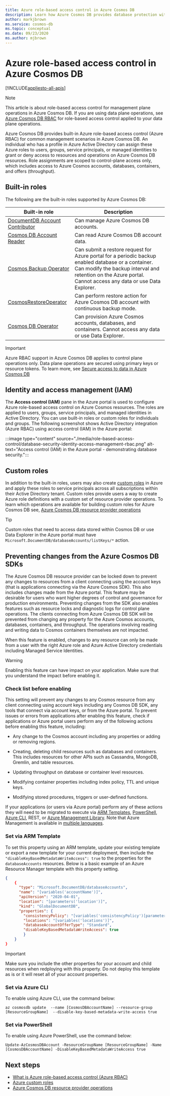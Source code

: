 ```yaml
---
title: Azure role-based access control in Azure Cosmos DB 
description: Learn how Azure Cosmos DB provides database protection with Active directory integration (Azure RBAC).
author: markjbrown
ms.service: cosmos-db
ms.topic: conceptual
ms.date: 09/23/2020
ms.author: mjbrown
---
```


# Azure role-based access control in Azure Cosmos DB
[!INCLUDE[appliesto-all-apis](includes/appliesto-all-apis.md)]

> [!NOTE]
> This article is about role-based access control for management plane operations in Azure Cosmos DB. If you are using data plane operations, see [Azure Cosmos DB RBAC](how-to-setup-rbac.md) for role-based access control applied to your data plane operations.

Azure Cosmos DB provides built-in Azure role-based access control (Azure RBAC) for common management scenarios in Azure Cosmos DB. An individual who has a profile in Azure Active Directory can assign these Azure roles to users, groups, service principals, or managed identities to grant or deny access to resources and operations on Azure Cosmos DB resources. Role assignments are scoped to control-plane access only, which includes access to Azure Cosmos accounts, databases, containers, and offers (throughput).

## Built-in roles

The following are the built-in roles supported by Azure Cosmos DB:

|**Built-in role**  |**Description**  |
|---------|---------|
|[DocumentDB Account Contributor](../role-based-access-control/built-in-roles.md#documentdb-account-contributor)|Can manage Azure Cosmos DB accounts.|
|[Cosmos DB Account Reader](../role-based-access-control/built-in-roles.md#cosmos-db-account-reader-role)|Can read Azure Cosmos DB account data.|
|[Cosmos Backup Operator](../role-based-access-control/built-in-roles.md#cosmosbackupoperator)| Can submit a restore request for Azure portal for a periodic backup enabled database or a container. Can modify the backup interval and retention on the Azure portal. Cannot access any data or use Data Explorer.  |
| [CosmosRestoreOperator](../role-based-access-control/built-in-roles.md) | Can perform restore action for Azure Cosmos DB account with continuous backup mode.|
|[Cosmos DB Operator](../role-based-access-control/built-in-roles.md#cosmos-db-operator)|Can provision Azure Cosmos accounts, databases, and containers. Cannot access any data or use Data Explorer.|

> [!IMPORTANT]
> Azure RBAC support in Azure Cosmos DB applies to control plane operations only. Data plane operations are secured using primary keys or resource tokens. To learn more, see [Secure access to data in Azure Cosmos DB](secure-access-to-data.md)

## Identity and access management (IAM)

The **Access control (IAM)** pane in the Azure portal is used to configure Azure role-based access control on Azure Cosmos resources. The roles are applied to users, groups, service principals, and managed identities in Active Directory. You can use built-in roles or custom roles for individuals and groups. The following screenshot shows Active Directory integration (Azure RBAC) using access control (IAM) in the Azure portal:

:::image type="content" source="./media/role-based-access-control/database-security-identity-access-management-rbac.png" alt-text="Access control (IAM) in the Azure portal - demonstrating database security.":::

## Custom roles

In addition to the built-in roles, users may also create [custom roles](../role-based-access-control/custom-roles.md) in Azure and apply these roles to service principals across all subscriptions within their Active Directory tenant. Custom roles provide users a way to create Azure role definitions with a custom set of resource provider operations. To learn which operations are available for building custom roles for Azure Cosmos DB see, [Azure Cosmos DB resource provider operations](../role-based-access-control/resource-provider-operations.md#microsoftdocumentdb)

> [!TIP]
> Custom roles that need to access data stored within Cosmos DB or use Data Explorer in the Azure portal must have `Microsoft.DocumentDB/databaseAccounts/listKeys/*` action.

## <a id="prevent-sdk-changes"></a>Preventing changes from the Azure Cosmos DB SDKs

The Azure Cosmos DB resource provider can be locked down to prevent any changes to resources from a client connecting using the account keys (that is applications connecting via the Azure Cosmos SDK). This also includes changes made from the Azure portal. This feature may be desirable for users who want higher degrees of control and governance for production environments. Preventing changes from the SDK also enables features such as resource locks and diagnostic logs for control plane operations. The clients connecting from Azure Cosmos DB SDK will be prevented from changing any property for the Azure Cosmos accounts, databases, containers, and throughput. The operations involving reading and writing data to Cosmos containers themselves are not impacted.

When this feature is enabled, changes to any resource can only be made from a user with the right Azure role and Azure Active Directory credentials including Managed Service Identities.

> [!WARNING]
> Enabling this feature can have impact on your application. Make sure that you understand the impact before enabling it.

### Check list before enabling

This setting will prevent any changes to any Cosmos resource from any client connecting using account keys including any Cosmos DB SDK, any tools that connect via account keys, or from the Azure portal. To prevent issues or errors from applications after enabling this feature, check if  applications or Azure portal users perform any of the following actions before enabling this feature, including:

- Any change to the Cosmos account including any properties or adding or removing regions.

- Creating, deleting child resources such as databases and containers. This includes resources for other APIs such as Cassandra, MongoDB, Gremlin, and table resources.

- Updating throughput on database or container level resources.

- Modifying container properties including index policy, TTL and unique keys.

- Modifying stored procedures, triggers or user-defined functions.

If your applications (or users via Azure portal) perform any of these actions they will need to be migrated to execute via [ARM Templates](./manage-with-templates.md), [PowerShell](manage-with-powershell.md), [Azure CLI](manage-with-cli.md), REST, or [Azure Management Library](https://github.com/Azure-Samples/cosmos-management-net). Note that Azure Management is available in [multiple languages](/azure/index?product=developer-tools#languages-and-tools).

### Set via ARM Template

To set this property using an ARM template, update your existing template or export a new template for your current deployment, then include the `"disableKeyBasedMetadataWriteAccess": true` to the properties for the `databaseAccounts` resources. Below is a basic example of an Azure Resource Manager template with this property setting.

```json
{
    {
      "type": "Microsoft.DocumentDB/databaseAccounts",
      "name": "[variables('accountName')]",
      "apiVersion": "2020-04-01",
      "location": "[parameters('location')]",
      "kind": "GlobalDocumentDB",
      "properties": {
        "consistencyPolicy": "[variables('consistencyPolicy')[parameters('defaultConsistencyLevel')]]",
        "locations": "[variables('locations')]",
        "databaseAccountOfferType": "Standard",
        "disableKeyBasedMetadataWriteAccess": true
        }
    }
}
```

> [!IMPORTANT]
> Make sure you include the other properties for your account and child resources when redploying with this property. Do not deploy this template as is or it will reset all of your account properties.

### Set via Azure CLI

To enable using Azure CLI, use the command below:

```azurecli-interactive
az cosmosdb update  --name [CosmosDBAccountName] --resource-group [ResourceGroupName]  --disable-key-based-metadata-write-access true

```

### Set via PowerShell

To enable using Azure PowerShell, use the command below:

```azurepowershell-interactive
Update-AzCosmosDBAccount -ResourceGroupName [ResourceGroupName] -Name [CosmosDBAccountName] -DisableKeyBasedMetadataWriteAccess true
```

## Next steps

- [What is Azure role-based access control (Azure RBAC)](../role-based-access-control/overview.md)
- [Azure custom roles](../role-based-access-control/custom-roles.md)
- [Azure Cosmos DB resource provider operations](../role-based-access-control/resource-provider-operations.md#microsoftdocumentdb)